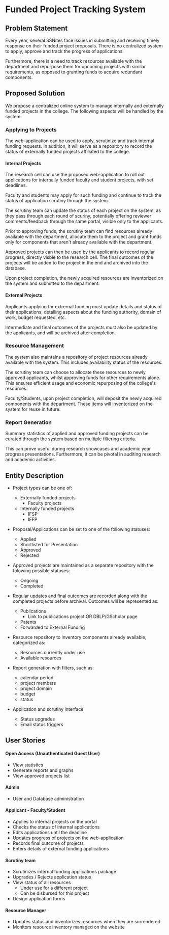 # Funded Project Tracking System

## Problem Statement

Every year, several SSNites face issues in submitting and receiving timely response on their funded project proposals. There is no centralized system to apply, approve and track the progress of applications. 

Furthermore, there is a need to track resources available with the department and repurpose them for upcoming projects with similar requirements, as opposed to granting funds to acquire redundant components.

## Proposed Solution
We propose a centralized online system to manage internally and externally funded projects in the college. The following aspects will be handled by the system:

### Applying to Projects
The web-application can be used to apply, scrutinize and track internal funding requests. In addition, it will serve as a repository to record the status of externally funded projects affiliated to the college.

#### Internal Projects
The research cell can use the proposed web-application to roll out applications for internally funded faculty and student projects, with set deadlines.

Faculty and students may apply for such funding and continue to track the status of application scrutiny through the system.

The scrutiny team can update the status of each project on the system, as they pass through each round of scuriny, potentially offering reviewer comments/feedback through the same portal, visible only to the applicants.

Prior to approving funds, the scrutiny team can find resources already available with the department, allocate them to the project and grant funds only for components that aren't already available with the department.

Approved projects can then be used by the applicants to record regular progress, directly visble to the research cell. The final outcomes of the projects will be added to the project in the end and archived into the database.

Upon project completion, the newly acquired resources are inventorized on the system and submitted to the department.

#### External Projects
Applicants applying for extrernal funding must update details and status of their applications, detailing aspects about the funding authority, domain of work, budget requested, etc.

Intermediate and final outcomes of the projects must also be updated by the applicants, and will be archived after completion.

### Resource Management
The system also maintains a repository of project resources already available with the system. This includes availability status of the resources. 

The scrutiny team can choose to allocate these resources to newly approved applicants, whilst approving funds for other requirements alone. This ensures efficient usage and economic repurposing of the college's resources.

Faculty/Students, upon project completion, will deposit the newly acquired components with the department. These items will inventorized on the system for reuse in future.

### Report Generation
Summary statistics of applied and approved funding projects can be curated through the system based on multiple filtering criteria.

This can prove useful during research showcases and academic year progress presentations. Furthermore, it can be pivotal in auditing research and academic activities.

## Entity Description
- Project types can be one of:
    - Externally funded projects
        - Faculty projects
    - Internally funded projects
        - IFSP
        - IFFP

- Proposal/Applications can be set to one of the following statuses:
    - Applied
    - Shortlisted for Presentation
    - Approved
    - Rejected

- Approved projects are maintained as a separate repository with the folowing possible statuses:
    - Ongoing
    - Completed
     
- Regular updates and final outcomes are recorded along with the completed projects before archival. Outcomes will be represented as:
    - Publications 
        - Link to publications project OR DBLP/GScholar page
    - Patents
    - Forwarded to External Funding
    
- Resource repository to inventory components already available, categorized as:
    - Resources currently under use
    - Available resources
    
- Report generation with filters, such as:
    - calendar period
    - project members
    - project domain
    - budget
    - status
    
- Application and scrutiny interface
    - Status upgrades 
    - Email status triggers


## User Stories
#### Open Access (Unauthenticated Guest User)
- View statistics
- Generate reports and graphs
- View approved projects list

#### Admin
- User and Database administration

#### Applicant - Faculty/Student
- Applies to internal projects on the portal
- Checks the status of internal applications
- Edits applications until the deadline
- Updates progress of projects on the web-application
- Records final outcome of projects
- Enters details of external funding applications

#### Scrutiny team
- Scrutinizes internal funding applications package
- Upgrades / Rejects application status
- View status of all resources
    - Under use for a different project
    - Can be disbursed for this project
- Design application forms 

#### Resource Manager
- Updates status and inventorizes resources when they are surrendered
- Monitors resource inventory managed on the website